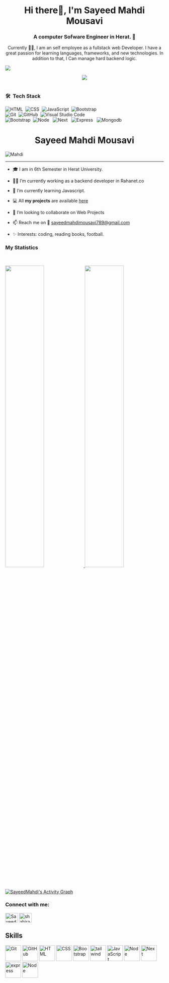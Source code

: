 <h1 align="center"> Hi there👋, I'm Sayeed Mahdi Mousavi</h1>
<h3 align="center">A computer Sofware Engineer in Herat. 🤚</h3>

<p align="center">Currently 👦🏻, I am an self employee as a fullstack web Developer. I have a great passion for learning languages, frameworks, and new technologies. In addition to that, I Can manage hard backend logic.</p>

<a href="https://www.youtube.com/watch?v=2cfV8cwz7wo"><img src="https://user-images.githubusercontent.com/73097560/115834477-dbab4500-a447-11eb-908a-139a6edaec5c.gif"></a>


<div align="center">
	<img src="https://media.giphy.com/media/f3iwJFOVOwuy7K6FFw/giphy.gif">

</div>
<br>

### 🛠 &nbsp;Tech Stack

![HTML](https://img.shields.io/badge/-HTML-05122A?style=flat&logo=HTML5)&nbsp;
![CSS](https://img.shields.io/badge/-CSS-05122A?style=flat&logo=CSS3&logoColor=1572B6)&nbsp;
![JavaScript](https://img.shields.io/badge/-JavaScript-05122A?style=flat&logo=javascript)&nbsp;
![Bootstrap](https://img.shields.io/badge/-Bootstrap-05122A?style=flat&logo=bootstrap&logoColor=563D7C)\
![Git](https://img.shields.io/badge/-Git-05122A?style=flat&logo=git)&nbsp;
![GitHub](https://img.shields.io/badge/-GitHub-05122A?style=flat&logo=github)&nbsp;
![Visual Studio Code](https://img.shields.io/badge/-Visual%20Studio%20Code-05122A?style=flat&logo=visual-studio-code&logoColor=007ACC)\
![Bootstrap](https://img.shields.io/badge/bootstrap-%23563D7C.svg?style=flat&logo=bootstrap&logoColor=white)&nbsp;
![Node](https://img.shields.io/badge/-Node-0512A?style=flat&logo=-Node&logoColor=white) &nbsp;
![Next](https://img.shields.io/badge/-Next-0512A?style=flat&logo=-Next&logoColor=white) &nbsp;
![Express](https://img.shields.io/badge/-Express-983499?style=flat&logo=Express&logoColor=#FF2333) &nbsp;
![Mongodb](https://img.shields.io/badge/mongodb-%2354532.svg?style=flat&logo=mongodb&logoColor=green)&nbsp;

<h1 align="center">Sayeed Mahdi Mousavi</h1>

<p align="left"> <img src="https://komarev.com/ghpvc/?username=SayeedMahdi&label=Profile%20views&color=1c1c1c&style=flat" alt="Mahdi" /> </p>

---

- 🎓 I am in 6th Semester in Herat University.

- 👩‍💻 I’m currently working as a backend developer in Rahanet.co

- 🌱 I’m currently learning Javascript.

- 💻 All **my projects** are available [here](https://github.com/SayeedMahdi)

- 👯 I’m looking to collaborate on Web Projects

- 📫 Reach me on 📧 sayeedmahdimousavi789@gmail.com

- ✨ Interests: coding, reading books, football.




### My Statistics

<br/>
<p align="left">
  <a href="https://github.com/SayeedMahdi/">
  <img width="49.5%" src="https://github-readme-stats.vercel.app/api?username=SayeedMahdi&show_icons=true&theme=algolia&hide_border=true" />
    <img width="49.5%" src="https://github-readme-streak-stats.herokuapp.com/?user=SayeedMahdi&theme=algolia&hide_border=true" />
  </a>
</p>
<br>


[![SayeedMahdi's Activity Graph](https://activity-graph.herokuapp.com/graph?username=SayeedMahdi&custom_title=Mahdi%27s%20Contribution%20Graph&theme=react-dark&hide_border=true&line=d1a01f&point=c58545)](https://github.com/SayeedMahdi/)

<h3 align="left">Connect with me:</h3>
<p align="left">
<a href="https://twitter.com/sayeed_mousavi" target="blank"><img align="center" src="https://cdn.jsdelivr.net/npm/simple-icons@3.0.1/icons/twitter.svg" alt="Sayeed Mahdi" height="30" width="40" /></a>
<a href="https://www.linkedin.com/in/sayeed-mahdi-mousavi-7b4284200" target="blank"><img align="center" src="https://cdn.jsdelivr.net/npm/simple-icons@3.0.1/icons/linkedin.svg" alt="shahira" height="30" width="40" /></a>
</p>

<h2 align="left">Skills</h2>
<p align="left">
<div>
	<img height="50" src="https://user-images.githubusercontent.com/25181517/117364277-fc4eb280-aebd-11eb-8769-a3583c6a2037.png" alt="Git" title="Git" />
	<img height="50" src="https://user-images.githubusercontent.com/25181517/117364276-fc4eb280-aebd-11eb-92ba-8a6ef74b7313.png" alt="GitHub" title="GitHub" />
	<img height="50" src="https://user-images.githubusercontent.com/25181517/117447535-f00a3a00-af3d-11eb-89bf-45aaf56dbaf1.png" alt="HTML" title="HTML" />
	<img height="50" src="https://user-images.githubusercontent.com/25181517/117447663-0fa16280-af3e-11eb-8677-bcf8e4f8e298.png" alt="CSS" title="CSS" />
	<img height="50" src="https://user-images.githubusercontent.com/25181517/121402101-c89df700-c959-11eb-8b4a-bbadf9e84b30.png" alt="Bootstrap" title="Bootstrap" />
	<img height="50" src="https://github.com/get-icon/geticon/raw/master/icons/tailwindcss-icon.svg" alt="tailwind" title="tailwind" />
	<img height="50" src="https://user-images.githubusercontent.com/25181517/117447155-6a868a00-af3d-11eb-9cfe-245df15c9f3f.png" alt="JavaScript" title="JavaScript" />
	<img height="50" src="https://github.com/get-icon/geticon/raw/master/icons/nodejs.svg" alt="Node" title="Node" />
	<img height="50" src="https://github.com/get-icon/geticon/raw/master/icons/nextjs-icon.svg" alt="Next" title="Next" />
	<img height="50" src="https://github.com/get-icon/geticon/raw/master/icons/express.svg" alt="express" title="express" />
	<img height="50" src="https://github.com/get-icon/geticon/raw/master/icons/mongodb.svg" alt="Node" title="Mongo" />
</div>
</p>



